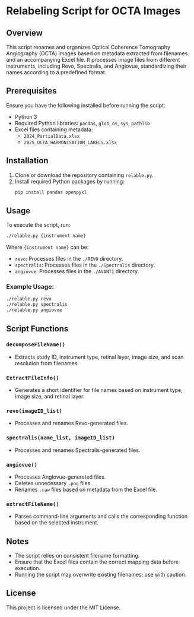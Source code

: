# Relabeling Script for OCTA Images

## Overview
This script renames and organizes Optical Coherence Tomography Angiography (OCTA) images based on metadata extracted from filenames and an accompanying Excel file. It processes image files from different instruments, including Revo, Spectralis, and Angiovue, standardizing their names according to a predefined format.

## Prerequisites
Ensure you have the following installed before running the script:
- Python 3
- Required Python libraries: `pandas`, `glob`, `os`, `sys`, `pathlib`
- Excel files containing metadata: 
  - `2024_PartialData.xlsx`
  - `2025_OCTA_HARMONISATION_LABELS.xlsx`

## Installation
1. Clone or download the repository containing `relable.py`.
2. Install required Python packages by running:
   ```sh
   pip install pandas openpyxl
   ```

## Usage
To execute the script, run:
```sh
./relable.py {instrument name}
```
Where `{instrument name}` can be:
- `revo`: Processes files in the `./REVO` directory.
- `spectralis`: Processes files in the `./Spectralis` directory.
- `angiovue`: Processes files in the `./AVANTI` directory.

### Example Usage:
```sh
./relable.py revo
./relable.py spectralis
./relable.py angiovue
```

## Script Functions
### `decomposeFileName()`
- Extracts study ID, instrument type, retinal layer, image size, and scan resolution from filenames.

### `ExtractFileInfo()`
- Generates a short identifier for file names based on instrument type, image size, and retinal layer.

### `revo(imageID_list)`
- Processes and renames Revo-generated files.

### `spectralis(name_list, imageID_list)`
- Processes and renames Spectralis-generated files.

### `angiovue()`
- Processes Angiovue-generated files.
- Deletes unnecessary `.png` files.
- Renames `.raw` files based on metadata from the Excel file.

### `extractFileName()`
- Parses command-line arguments and calls the corresponding function based on the selected instrument.

## Notes
- The script relies on consistent filename formatting.
- Ensure that the Excel files contain the correct mapping data before execution.
- Running the script may overwrite existing filenames; use with caution.

## License
This project is licensed under the MIT License.

